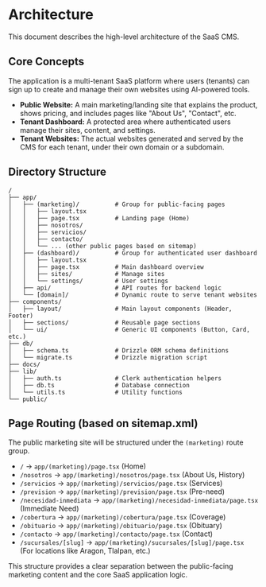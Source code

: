 # Architecture

This document describes the high-level architecture of the SaaS CMS.

## Core Concepts

The application is a multi-tenant SaaS platform where users (tenants) can sign up to create and manage their own websites using AI-powered tools.

- **Public Website:** A main marketing/landing site that explains the product, shows pricing, and includes pages like "About Us", "Contact", etc.
- **Tenant Dashboard:** A protected area where authenticated users manage their sites, content, and settings.
- **Tenant Websites:** The actual websites generated and served by the CMS for each tenant, under their own domain or a subdomain.

## Directory Structure

```
/
├── app/
│   ├── (marketing)/          # Group for public-facing pages
│   │   ├── layout.tsx
│   │   ├── page.tsx          # Landing page (Home)
│   │   ├── nosotros/
│   │   ├── servicios/
│   │   ├── contacto/
│   │   └── ... (other public pages based on sitemap)
│   ├── (dashboard)/          # Group for authenticated user dashboard
│   │   ├── layout.tsx
│   │   ├── page.tsx          # Main dashboard overview
│   │   ├── sites/            # Manage sites
│   │   └── settings/         # User settings
│   ├── api/                  # API routes for backend logic
│   └── [domain]/             # Dynamic route to serve tenant websites
├── components/
│   ├── layout/               # Main layout components (Header, Footer)
│   ├── sections/             # Reusable page sections
│   └── ui/                   # Generic UI components (Button, Card, etc.)
├── db/
│   ├── schema.ts             # Drizzle ORM schema definitions
│   └── migrate.ts            # Drizzle migration script
├── docs/
├── lib/
│   ├── auth.ts               # Clerk authentication helpers
│   ├── db.ts                 # Database connection
│   └── utils.ts              # Utility functions
└── public/
```

## Page Routing (based on sitemap.xml)

The public marketing site will be structured under the `(marketing)` route group.

- `/` -> `app/(marketing)/page.tsx` (Home)
- `/nosotros` -> `app/(marketing)/nosotros/page.tsx` (About Us, History)
- `/servicios` -> `app/(marketing)/servicios/page.tsx` (Services)
- `/prevision` -> `app/(marketing)/prevision/page.tsx` (Pre-need)
- `/necesidad-inmediata` -> `app/(marketing)/necesidad-inmediata/page.tsx` (Immediate Need)
- `/cobertura` -> `app/(marketing)/cobertura/page.tsx` (Coverage)
- `/obituario` -> `app/(marketing)/obituario/page.tsx` (Obituary)
- `/contacto` -> `app/(marketing)/contacto/page.tsx` (Contact)
- `/sucursales/[slug]` -> `app/(marketing)/sucursales/[slug]/page.tsx` (For locations like Aragon, Tlalpan, etc.)

This structure provides a clear separation between the public-facing marketing content and the core SaaS application logic.
